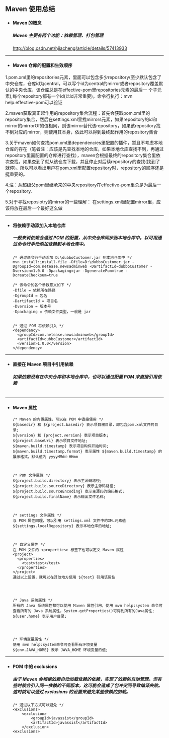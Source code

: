 ## Maven 使用总结
- #### Maven 的概念
  ##### Maven 主要有两个功能：依赖管理、打包管理
  http://blog.csdn.net/hjiacheng/article/details/57413933






---
- #### Maven 仓库的配置和生效顺序

1.pom.xml里的repositories元素，里面可以包含多少repository(至少默认包含了中央仓库，仓库id为central，可以写个id为central的mirror或者repository覆盖默认的中央仓库，该仓库总是在effective-pom里repositories元素的最后一 个子元素),每个repository都有一个id(此id非常重要)，命令行执行：mvn help:effective-pom可以验证


2.maven获取真正起作用的repository集合流程：首先会获取pom.xml里的repository集合，然后在settings.xml里找mirrors元素，如果repository的id和mirror的mirrorOf的值相同，则该mirror替代该repository，如果该repository找不到对应的mirror，则使用其本身，依此可以得到最终起作用的repository集合


3.关于maven如何查找pom.xml里dependencies里配置的插件，暂且不考虑本地仓库的存在（笔者注：应该是先查找本地的仓库，如果本地仓库查找不到，再通过repository里面配置的仓库进行查找），maven会根据最终的repository集合里依次查找，如果查到了就从该仓库下载，并且停止对后续repository的查找(找到了就停)。所以可以看出用户在pom.xml里配置repository时，repository的顺序还是挺重要的。


4.注：从超级父pom里继承来的中央repository在effective-pom里总是为最后一个repository.

5.对于寻找reposiotry的mirror的一些理解：
在settings.xml里配置mirror里，应该将<mirrorOf></mirrorOf>放在最后一个最好这么做





---
- #### 将依赖手动添加入本地仓库
  ##### 一般来说依赖会通过 POM 的配置，从中央仓库同步到本地仓库中。以可用通过命令行手动添加依赖到本地仓库中。
  ```
  /* 通过命令行手动添加 D:\dubboCustomer.jar 到本地仓库中 */
  mvn install:install-file -Dfile=D:\dubboCustomer.jar -DgroupId=com.netease.newsadminweb -DartifactId=dubboCustomer -Dversion=1.0.0 -Dpackaging=jar -DgeneratePom=true -DcreateChecksum=true

  /* 该命令的各个参数意义如下 */
  -Dfile = 依赖所在路径  
  -DgroupId = 包名  
  -DartifactId = 项目名  
  -Dversion = 版本号  
  -Dpackaging = 依赖文件类型，一般是 jar  


  /* 通过 POM 将依赖引入 */
  <dependency>
    <groupId>com.netease.newsadminweb</groupId>
    <artifactId>dubboCustomer</artifactId>
    <version>1.0.0</version>
  </dependency>
  ```



---
- #### 直接在 Maven 项目中引用依赖
  ##### 如果依赖没有在中央仓库和本地仓库中，也可以通过配置 POM 来直接引用依赖
  ```

  ```



---
- #### Maven 属性
  ```
  /* Maven 的内置属性，可以在 POM 中直接使用 */
  ${basedir} 和 ${project.basedir} 表示项目根目录，即包含pom.xml文件的目录;
  ${version} 和 {project.version} 表示项目版本;
  ${project.baseUri} 表示项目文件地址;
  ${maven.build.timestamp} 表示项目构件开始时间;
  ${maven.build.timestamp.format} 表示属性 ${maven.build.timestamp} 的展示格式，默认值为 yyyyMMdd-HHmm



  /* POM 文件属性 */
  ${project.build.directory} 表示主源码路径;
  ${project.build.sourceDirectory} 表示主源码路径;
  ${project.build.sourceEncoding} 表示主源码的编码格式;
  ${project.build.finalName} 表示输出文件名称;



  /* settings 文件属性 */
  与 POM 属性同理，可以引用 settings.xml 文件中的XML元素值
  ${settings.localRepository} 表示本地仓库的地址;



  /* 自定义属性 */
  在 POM 文件的 <properties> 标签下也可以定义 Maven 属性
  <project>
    <properties>
      <test>test</test>
    </properties>
  </project>
  通过以上设置，就可以在其他地方使用 ${test} 引用该属性




  /* Java 系统属性 */
  所有的 Java 系统属性都可以使用 Maven 属性引用，使用 mvn help:system 命令可查看所有的 Java 系统属性，System.getProperties()可得到所有的Java属性;
  ${user.home} 表示用户目录;




  /* 环境变量属性 */
  使用 mvn help:system命令可查看所有环境变量
  ${env.JAVA_HOME} 表示 JAVA_HOME 环境变量的值;
  ```






---
- #### POM 中的 exclusions
  ##### 由于 Maven 会根据依赖自动加载依赖的依赖，实现了依赖的自动管理。但有些时候会引入同一依赖的不同版本，这可能会造成了包冲突而导致编译失败。这时就可以通过 exclusions 的设置来避免某些依赖的加载。
  ```
  /* 通过以下方式可以避免 */
  <exclusions>
      <exclusion>
          <groupId>javassist</groupId>
          <artifactId>javassist</artifactId>
      </exclusion>
  <exclusions>
  ```
